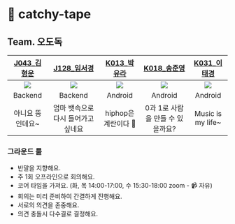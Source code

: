 # 📼 catchy-tape

## Team. 오도독

|[J043_김형운](https://github.com/khw3754)|[J128_임서경](https://github.com/Cutiepazzipozzi)|[K013_박유라](https://github.com/youlalala)|[K018_송준영](https://github.com/HamBP)|[K031_이태경](https://github.com/2taezeat)|
|:---:|:---:|:---:|:---:|:---:|
|<img src="https://github.com/khw3754.png">|<img src="https://github.com/Cutiepazzipozzi.png">|<img src="https://github.com/youlalala.png">|<img src="https://github.com/HamBP.png">|<img src="https://github.com/2taezeat.png">|
|Backend|Backend|Android|Android|Android|
|아니요 뚱인데요~|엄마 뱃속으로 다시 들어가고 싶네요|hiphop은 계란이다 🥚|0과 1로 사람을 만들 수 있을까요?|Music is my life~|


### 그라운드 룰

- 반말을 지향해요.
- 주 1회 오프라인으로 회의해요.
- 코어 타임을 가져요. (화, 목 14:00-17:00, 수 15:30-18:00 zoom - 📹 자유)
- 회의는 미리 준비하여 간결하게 진행해요.
- 서로의 의견을 존중해요.
- 의견 충돌시 다수결로 결정해요.
